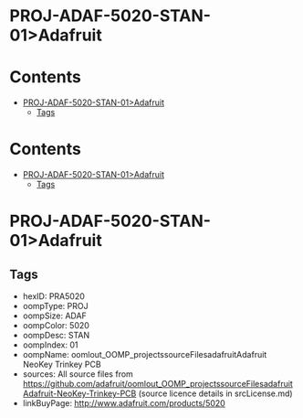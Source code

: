 
PROJ-ADAF-5020-STAN-01>Adafruit
===============================

Contents
========

* [PROJ-ADAF-5020-STAN-01>Adafruit](#proj-adaf-5020-stan-01adafruit)
	* [Tags](#tags)

Contents
========

* [PROJ-ADAF-5020-STAN-01>Adafruit](#proj-adaf-5020-stan-01adafruit)
	* [Tags](#tags)

# PROJ-ADAF-5020-STAN-01>Adafruit

## Tags

- hexID: PRA5020
- oompType: PROJ
- oompSize: ADAF
- oompColor: 5020
- oompDesc: STAN
- oompIndex: 01
- oompName: oomlout_OOMP_projectssourceFilesadafruitAdafruit NeoKey Trinkey PCB
- sources: All source files from https://github.com/adafruit/oomlout_OOMP_projectssourceFilesadafruitAdafruit-NeoKey-Trinkey-PCB (source licence details in srcLicense.md)
- linkBuyPage: http://www.adafruit.com/products/5020
